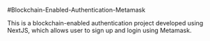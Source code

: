 #Blockchain-Enabled-Authentication-Metamask

This is a blockchain-enabled authentication project developed using NextJS, which allows user to sign up and login using Metamask.
